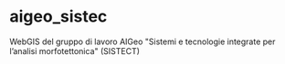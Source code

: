 # aigeo_sistec
WebGIS del gruppo di lavoro AIGeo "Sistemi e tecnologie integrate per l’analisi morfotettonica" (SISTECT)
